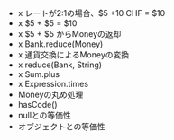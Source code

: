 * x レートが2:1の場合、$5 +10 CHF = $10
* x $5 + $5 = $10
* x $5 + $5 からMoneyの返却
* x Bank.reduce(Money)
* x 通貨交換によるMoneyの変換
* x reduce(Bank, String)
* x Sum.plus
* x Expression.times
* Moneyの丸め処理
* hasCode()
* nullとの等価性
* オブジェクトとの等価性
